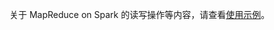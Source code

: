 关于 MapReduce on Spark 的读写操作等内容，请查看[使用示例](http://hbase.apache.org/0.94/book/mapreduce.example.html?spm=5176.doc59511.2.3.yq4GRu#mapreduce.example.read)。
